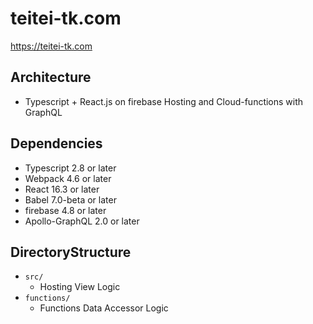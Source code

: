 # teitei-tk.com

https://teitei-tk.com

## Architecture
* Typescript + React.js on firebase Hosting and Cloud-functions with GraphQL

## Dependencies
* Typescript 2.8 or later
* Webpack 4.6 or later
* React 16.3 or later
* Babel 7.0-beta or later
* firebase 4.8 or later
* Apollo-GraphQL 2.0 or later

## DirectoryStructure
* ``` src/ ```
  * Hosting View Logic
* ``` functions/ ```
  * Functions Data Accessor Logic
